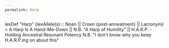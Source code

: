 ```yaml
---
permalink: Harp
---
```

lexDef "Harp" {lexAllele(s)::: Noen || Croen {post-annealment} || Lacronym} < A Harp Is A Hand-Me-Down || N.B. "A Harp of Humility" || H.A.R.P. - Holding Ancestral Resonant Potency N.B. "I don't know why you keep H.A.R.P.ing on about this"
